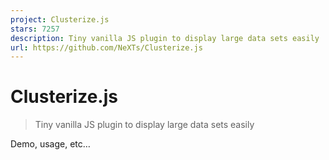```yaml
---
project: Clusterize.js
stars: 7257
description: Tiny vanilla JS plugin to display large data sets easily
url: https://github.com/NeXTs/Clusterize.js
---
```


Clusterize.js
=============

> Tiny vanilla JS plugin to display large data sets easily

Demo, usage, etc…
